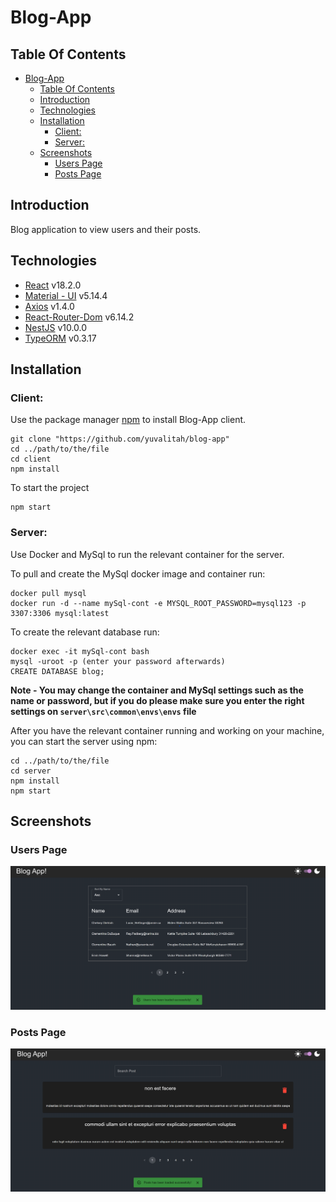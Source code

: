 # Blog-App

## Table Of Contents
- [Blog-App](#blog-app)
  - [Table Of Contents](#table-of-contents)
  - [Introduction](#introduction)
  - [Technologies](#technologies)
  - [Installation](#installation)
    - [Client:](#client)
    - [Server:](#server)
  - [Screenshots](#screenshots)
    - [Users Page](#users-page)
    - [Posts Page](#posts-page)

## Introduction

Blog application to view users and their posts.

## Technologies

* [React](https://reactjs.org/) v18.2.0
* [Material - UI](https://github.com/mui/material-ui) v5.14.4
* [Axios](https://github.com/axios/axios) v1.4.0
* [React-Router-Dom](https://github.com/remix-run/react-router) v6.14.2
* [NestJS](https://github.com/nestjs/nest) v10.0.0
* [TypeORM](https://github.com/typeorm/typeorm) v0.3.17

## Installation

### Client:

Use the package manager [npm](https://www.npmjs.com/) to install Blog-App client.

```npm
git clone "https://github.com/yuvalitah/blog-app"
cd ../path/to/the/file
cd client
npm install
```
To start the project
```npm
npm start
```

### Server:

Use Docker and MySql to run the relevant container for the server.

To pull and create the MySql docker image and container run:

```
docker pull mysql
docker run -d --name mySql-cont -e MYSQL_ROOT_PASSWORD=mysql123 -p 3307:3306 mysql:latest
```

To create the relevant database run:
```
docker exec -it mySql-cont bash
mysql -uroot -p (enter your password afterwards)
CREATE DATABASE blog;
```

**Note - You may change the container and MySql settings such as the name or password, but if you do please make sure you enter the right settings on  ```server\src\common\envs\envs``` file**

After you have the relevant container running and working on your machine, you can start the server using npm:
```
cd ../path/to/the/file
cd server
npm install
npm start
```

## Screenshots

### Users Page
![Users page screenshot](./screenshots/Users.png)

### Posts Page
![Posts page screenshot](./screenshots/Posts.png)
